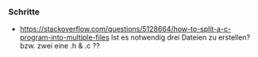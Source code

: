 ### Schritte
- https://stackoverflow.com/questions/5128664/how-to-split-a-c-program-into-multiple-files
Ist es notwendig drei Dateien zu erstellen? bzw. zwei eine .h & .c ??
